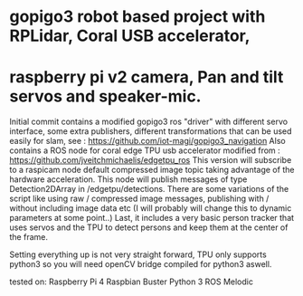 # gopigo3 robot based project with RPLidar, Coral USB accelerator, 
# raspberry pi v2 camera, Pan and tilt servos and speaker-mic.

Initial commit contains a modified gopigo3 ros "driver" with different servo interface, some extra publishers,
different transformations that can be used easily for slam, see : https://github.com/iot-magi/gopigo3_navigation
Also contains a ROS node for coral edge TPU usb accelerator modified from : https://github.com/jveitchmichaelis/edgetpu_ros
This version will subscribe to a raspicam node default compressed image topic taking advantage of the hardware acceleration. 
This node will publish messages of type Detection2DArray in /edgetpu/detections. There are some variations of the script like 
using raw / compressed image messages, publishing with / without including image data etc 
(I will probably will change this to dynamic parameters at some point..)
Last, it includes a very basic person tracker that uses servos and the TPU to detect persons and keep them at the center 
of the frame.

Setting everything up is not very straight forward, TPU only supports python3 so you will need openCV bridge 
compiled for python3 aswell. 

tested on:
Raspberry Pi 4
Raspbian Buster
Python 3
ROS Melodic

